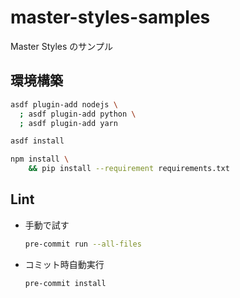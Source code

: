 # master-styles-samples

Master Styles のサンプル

## 環境構築

```bash
asdf plugin-add nodejs \
  ; asdf plugin-add python \
  ; asdf plugin-add yarn
```

```bash
asdf install
```

```bash
npm install \
    && pip install --requirement requirements.txt
```

## Lint

- 手動で試す

  ```bash
  pre-commit run --all-files
  ```

- コミット時自動実行

  ```bash
  pre-commit install
  ```
